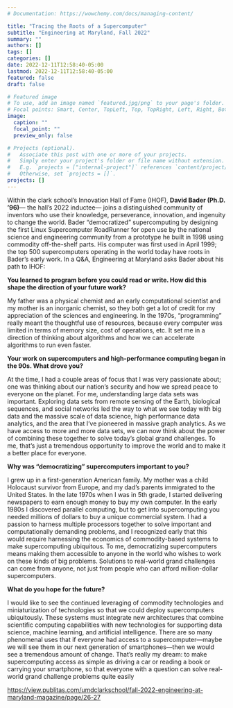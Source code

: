 ```yaml
---
# Documentation: https://wowchemy.com/docs/managing-content/

title: "Tracing the Roots of a Supercomputer"
subtitle: "Engineering at Maryland, Fall 2022"
summary: ""
authors: []
tags: []
categories: []
date: 2022-12-11T12:58:40-05:00
lastmod: 2022-12-11T12:58:40-05:00
featured: false
draft: false

# Featured image
# To use, add an image named `featured.jpg/png` to your page's folder.
# Focal points: Smart, Center, TopLeft, Top, TopRight, Left, Right, BottomLeft, Bottom, BottomRight.
image:
  caption: ""
  focal_point: ""
  preview_only: false

# Projects (optional).
#   Associate this post with one or more of your projects.
#   Simply enter your project's folder or file name without extension.
#   E.g. `projects = ["internal-project"]` references `content/project/deep-learning/index.md`.
#   Otherwise, set `projects = []`.
projects: []
---
```


Within the clark school’s
Innovation Hall of Fame (IHOF),
**David Bader (Ph.D. ’96)**—
the hall’s 2022 inductee—
joins a distinguished community of inventors who use
their knowledge, perseverance,
innovation, and ingenuity to
change the world.
Bader “democratized” supercomputing by designing the first Linux Supercomputer RoadRunner for open use by the national science and engineering
community from a prototype he built in 1998 using commodity off-the-shelf parts. His computer was first used in April
1999; the top 500 supercomputers operating in the world
today have roots in Bader’s early work.
In a Q&A, Engineering at Maryland asks Bader about
his path to IHOF:

**You learned to program before you could read or write.
How did this shape the direction of your future work?**

My father was a physical chemist and an early computational scientist and my mother is an inorganic chemist,
so they both get a lot of credit for my appreciation of the
sciences and engineering.
In the 1970s, “programming” really meant the thoughtful use of resources, because every
computer was limited in terms of
memory size, cost of operations,
etc. It set me in a direction of
thinking about algorithms and how
we can accelerate algorithms to run
even faster.

**Your work on supercomputers
and high-performance computing
began in the 90s. What drove you?**

At the time, I had a couple areas
of focus that I was very passionate
about; one was thinking about our
nation’s security and how we spread
peace to everyone on the planet.
For me, understanding large
data sets was important. Exploring
data sets from remote sensing of the
Earth, biological sequences, and social networks led the way to
what we see today with big data and the massive scale of data
science, high performance data analytics, and the area that I’ve
pioneered in massive graph analytics.
As we have access to more and more data sets, we can
now think about the power of combining these together to
solve today’s global grand challenges. To me, that’s just a
tremendous opportunity to improve the world and to make
it a better place for everyone.

**Why was “democratizing” supercomputers important to you?**

I grew up in a first-generation American family. My
mother was a child Holocaust survivor from Europe, and
my dad’s parents immigrated to the United States. In the
late 1970s when I was in 5th grade, I started delivering newspapers to earn enough money to buy my own computer. In
the early 1980s I discovered parallel computing, but to get
into supercomputing you needed millions of dollars to buy
a unique commercial system.
I had a passion to harness multiple processors together to
solve important and computationally demanding problems,
and I recognized early that this would require harnessing the
economics of commodity-based systems to make supercomputing ubiquitous.
To me, democratizing supercomputers means making
them accessible to anyone in the world who wishes to work
on these kinds of big problems. Solutions to real-world grand
challenges can come from anyone, not just from people who
can afford million-dollar supercomputers.

**What do you hope for the future?**

I would like to see the continued leveraging of commodity
technologies and miniaturization of technologies so that we
could deploy supercomputers ubiquitously. These systems
must integrate new architectures that combine scientific computing capabilities with new technologies for supporting data
science, machine learning, and artificial intelligence.
There are so many phenomenal uses that if everyone
had access to a supercomputer—maybe we will see them in
our next generation of smartphones—then we would see a
tremendous amount of change.
That’s really my dream: to make supercomputing access
as simple as driving a car or reading a book or carrying your
smartphone, so that everyone with a question can solve
real-world grand challenge problems quite easily



https://view.publitas.com/umdclarkschool/fall-2022-engineering-at-maryland-magazine/page/26-27